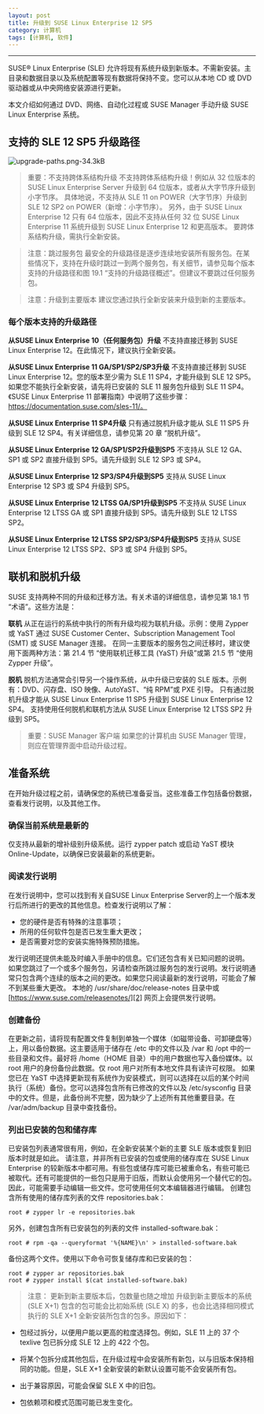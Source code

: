 ```yaml
---
layout: post
title: 升级到 SUSE Linux Enterprise 12 SP5
category: 计算机
tags: [计算机, 软件]
---
```



----------
 SUSE® Linux Enterprise (SLE) 允许将现有系统升级到新版本。不需新安装。主目录和数据目录以及系统配置等现有数据将保持不变。您可以从本地 CD 或 DVD 驱动器或从中央网络安装源进行更新。

本文介绍如何通过 DVD、网络、自动化过程或 SUSE Manager 手动升级 SUSE Linux Enterprise 系统。 

## 支持的 SLE 12 SP5 升级路径
![upgrade-paths.png-34.3kB][1]
> 重要：不支持跨体系结构升级
不支持跨体系结构升级！例如从 32 位版本的 SUSE Linux Enterprise Server 升级到 64 位版本，或者从大字节序升级到小字节序。
具体地说，不支持从 SLE 11 on POWER（大字节序）升级到 SLE 12 SP2 on POWER（新增：小字节序）。
另外，由于 SUSE Linux Enterprise 12 只有 64 位版本，因此不支持从任何 32 位 SUSE Linux Enterprise 11 系统升级到 SUSE Linux Enterprise 12 和更高版本。
要跨体系结构升级，需执行全新安装。 

>注意：跳过服务包
最安全的升级路径是逐步连续地安装所有服务包。在某些情况下，支持在升级时跳过一到两个服务包，有关细节，请参见每个版本支持的升级路径和图 19.1 “支持的升级路径概述”。但建议不要跳过任何服务包。 

>注意：升级到主要版本
建议您通过执行全新安装来升级到新的主要版本。 

### 每个版本支持的升级路径
**从SUSE Linux Enterprise 10（任何服务包）升级**
不支持直接迁移到 SUSE Linux Enterprise 12。在此情况下，建议执行全新安装。
    
**从SUSE Linux Enterprise 11 GA/SP1/SP2/SP3升级**
不支持直接迁移到 SUSE Linux Enterprise 12。您的版本至少需为 SLE 11 SP4，才能升级到 SLE 12 SP5。
如果您不能执行全新安装，请先将已安装的 SLE 11 服务包升级到 SLE 11 SP4。《SUSE Linux Enterprise 11 部署指南》中说明了这些步骤：https://documentation.suse.com/sles-11/。 
    
**从SUSE Linux Enterprise 11 SP4升级**
只有通过脱机升级才能从 SLE 11 SP5 升级到 SLE 12 SP4。有关详细信息，请参见第 20 章 “脱机升级”。 
    
**从SUSE Linux Enterprise 12 GA/SP1/SP2升级到SP5**
不支持从 SLE 12 GA、SP1 或 SP2 直接升级到 SP5。请先升级到 SLE 12 SP3 或 SP4。 
    
**从SUSE Linux Enterprise 12 SP3/SP4升级到SP5**
支持从 SUSE Linux Enterprise 12 SP3 或 SP4 升级到 SP5。 
    
**从SUSE Linux Enterprise 12 LTSS GA/SP1升级到SP5**
不支持从 SUSE Linux Enterprise 12 LTSS GA 或 SP1 直接升级到 SP5。请先升级到 SLE 12 LTSS SP2。 
    
**从SUSE Linux Enterprise 12 LTSS SP2/SP3/SP4升级到SP5**
支持从 SUSE Linux Enterprise 12 LTSS SP2、SP3 或 SP4 升级到 SP5。 

## 联机和脱机升级
SUSE 支持两种不同的升级和迁移方法。有关术语的详细信息，请参见第 18.1 节 “术语”。这些方法是：

**联机**
从正在运行的系统中执行的所有升级均视为联机升级。示例：使用 Zypper 或 YaST 通过 SUSE Customer Center、Subscription Management Tool (SMT) 或 SUSE Manager 连接。
    在同一主要版本的服务包之间迁移时，建议使用下面两种方法：第 21.4 节 “使用联机迁移工具 (YaST) 升级”或第 21.5 节 “使用 Zypper 升级”。 
    
**脱机**
脱机方法通常会引导另一个操作系统，从中升级已安装的 SLE 版本。示例有：DVD、闪存盘、ISO 映像、AutoYaST、“纯 RPM”或 PXE 引导。 
只有通过脱机升级才能从 SUSE Linux Enterprise 11 SP5 升级到 SUSE Linux Enterprise 12 SP4。
支持使用任何脱机和联机方法从 SUSE Linux Enterprise 12 LTSS SP2 升级到 SP5。

>重要：SUSE Manager 客户端
如果您的计算机由 SUSE Manager 管理，则应在管理界面中启动升级过程。

## 准备系统
在开始升级过程之前，请确保您的系统已准备妥当。这些准备工作包括备份数据，查看发行说明，以及其他工作。 

### 确保当前系统是最新的
仅支持从最新的增补级别升级系统。运行 zypper patch 或启动 YaST 模块 Online-Update，以确保已安装最新的系统更新。 
### 阅读发行说明
在发行说明中，您可以找到有关自SUSE Linux Enterprise Server的上一个版本发行后所进行的更改的其他信息。检查发行说明以了解： 

- 您的硬件是否有特殊的注意事项；
- 所用的任何软件包是否已发生重大更改；
- 是否需要对您的安装实施特殊预防措施。 

发行说明还提供未能及时编入手册中的信息。它们还包含有关已知问题的说明。
如果您跳过了一个或多个服务包，另请检查所跳过服务包的发行说明。发行说明通常只包含两个连续的版本之间的更改。如果您只阅读最新的发行说明，可能会了解不到某些重大更改。
本地的 /usr/share/doc/release-notes 目录中或 [https://www.suse.com/releasenotes/][2] 网页上会提供发行说明。 

### 创建备份
在更新之前，请将现有配置文件复制到单独一个媒体（如磁带设备、可卸硬盘等）上，用以备份数据。这主要适用于储存在 /etc 中的文件以及 /var 和 /opt 中的一些目录和文件。最好将 /home（HOME 目录）中的用户数据也写入备份媒体。以 root 用户的身份备份此数据。仅 root 用户对所有本地文件具有读许可权限。
如果您已在 YaST 中选择更新现有系统作为安装模式，则可以选择在以后的某个时间执行（系统）备份。您可以选择包含所有已修改的文件以及 /etc/sysconfig 目录中的文件。但是，此备份尚不完整，因为缺少了上述所有其他重要目录。在 /var/adm/backup 目录中查找备份。 

### 列出已安装的包和储存库
已安装包列表通常很有用，例如，在全新安装某个新的主要 SLE 版本或恢复到旧版本时就是如此。
请注意，并非所有已安装的包或使用的储存库在 SUSE Linux Enterprise 的较新版本中都可用。有些包或储存库可能已被重命名，有些可能已被取代。还有可能提供的一些包只是用于旧版，而默认会使用另一个替代它的包。因此，可能需要手动编辑一些文件。您可使用任何文本编辑器进行编辑。
创建包含所有使用的储存库列表的文件 repositories.bak： 
```
root # zypper lr -e repositories.bak
```
另外，创建包含所有已安装包的列表的文件 installed-software.bak：
```
root # rpm -qa --queryformat '%{NAME}\n' > installed-software.bak
```
备份这两个文件。使用以下命令可恢复储存库和已安装的包： 
```
root # zypper ar repositories.bak
root # zypper install $(cat installed-software.bak)
```
>注意： 更新到新主要版本后，包数量也随之增加
升级到新主要版本的系统 (SLE X+1) 包含的包可能会比初始系统 (SLE X) 的多，也会比选择相同模式执行的 SLE X+1 全新安装所包含的包多。原因如下：
>
- 包经过拆分，以便用户能以更高的粒度选择包。例如，SLE 11 上的 37 个 texlive 包已拆分成 SLE 12 上的 422 个包。
- 将某个包拆分成其他包后，在升级过程中会安装所有新包，以与旧版本保持相同的功能。但是，SLE X+1 全新安装的新默认设置可能不会安装所有包。
- 出于兼容原因，可能会保留 SLE X 中的旧包。
- 包依赖项和模式范围可能已发生变化。 


  [1]: http://static.zybuluo.com/gamedebug/k5utcuoynjtajvb1lipwr6v8/upgrade-paths.png
  [2]: https://www.suse.com/releasenotes/
